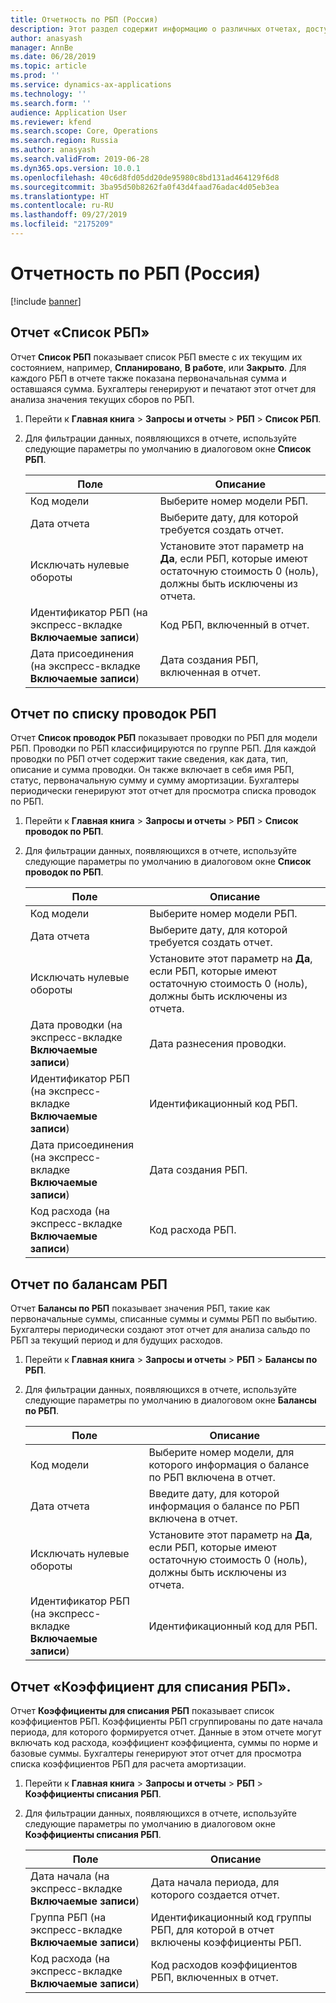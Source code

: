 ```yaml
---
title: Отчетность по РБП (Россия)
description: Этот раздел содержит информацию о различных отчетах, доступных для РБП.
author: anasyash
manager: AnnBe
ms.date: 06/28/2019
ms.topic: article
ms.prod: ''
ms.service: dynamics-ax-applications
ms.technology: ''
ms.search.form: ''
audience: Application User
ms.reviewer: kfend
ms.search.scope: Core, Operations
ms.search.region: Russia
ms.author: anasyash
ms.search.validFrom: 2019-06-28
ms.dyn365.ops.version: 10.0.1
ms.openlocfilehash: 40c6d8fd05dd20de95980c8bd131ad464129f6d8
ms.sourcegitcommit: 3ba95d50b8262fa0f43d4faad76adac4d05eb3ea
ms.translationtype: HT
ms.contentlocale: ru-RU
ms.lasthandoff: 09/27/2019
ms.locfileid: "2175209"
---
```

# <a name="reporting-for-deferrals-russia"></a>Отчетность по РБП (Россия)

[!include [banner](../includes/banner.md)]

## <a name="deferrals-listing-report"></a>Отчет «Список РБП»

Отчет **Список РБП** показывает список РБП вместе с их текущим их состоянием, например, **Спланировано**, **В работе**, или **Закрыто**. Для каждого РБП в отчете также показана первоначальная сумма и оставшаяся сумма. Бухгалтеры генерируют и печатают этот отчет для анализа значения текущих сборов по РБП.

1. Перейти к **Главная книга** \> **Запросы и отчеты** \> **РБП** \> **Список РБП**.
2. Для фильтрации данных, появляющихся в отчете, используйте следующие параметры по умолчанию в диалоговом окне **Список РБП**.

    | Поле                                                 | Описание |
    |-------------------------------------------------------|-------------|
    | Код модели                                          | Выберите номер модели РБП. |
    | Дата отчета                                        | Выберите дату, для которой требуется создать отчет. |
    | Исключать нулевые обороты                                | Установите этот параметр на **Да**, если РБП, которые имеют остаточную стоимость 0 (ноль), должны быть исключены из отчета. |
    | Идентификатор РБП (на экспресс-вкладке **Включаемые записи**)   | Код РБП, включенный в отчет. |
    | Дата присоединения (на экспресс-вкладке **Включаемые записи**) | Дата создания РБП, включенная в отчет. |

## <a name="deferrals-transaction-listing-report"></a>Отчет по списку проводок РБП

Отчет **Список проводок РБП** показывает проводки по РБП для модели РБП. Проводки по РБП классифицируются по группе РБП. Для каждой проводки по РБП отчет содержит такие сведения, как дата, тип, описание и сумма проводки. Он также включает в себя имя РБП, статус, первоначальную сумму и сумму амортизации. Бухгалтеры периодически генерируют этот отчет для просмотра списка проводок по РБП.

1. Перейти к **Главная книга** \> **Запросы и отчеты** \> **РБП** \> **Список проводок по РБП**.
2. Для фильтрации данных, появляющихся в отчете, используйте следующие параметры по умолчанию в диалоговом окне **Список проводок по РБП**.

    | Поле                                                     | Описание |
    |-----------------------------------------------------------|-------------|
    | Код модели                                              | Выберите номер модели РБП. |
    | Дата отчета                                            | Выберите дату, для которой требуется создать отчет. |
    | Исключать нулевые обороты                                    | Установите этот параметр на **Да**, если РБП, которые имеют остаточную стоимость 0 (ноль), должны быть исключены из отчета. |
    | Дата проводки (на экспресс-вкладке **Включаемые записи**) | Дата разнесения проводки. |
    | Идентификатор РБП (на экспресс-вкладке **Включаемые записи**)      | Идентификационный код РБП. |
    | Дата присоединения (на экспресс-вкладке **Включаемые записи**)    | Дата создания РБП. |
    | Код расхода (на экспресс-вкладке **Включаемые записи**)     | Код расхода РБП. |

## <a name="deferrals-balances-report"></a>Отчет по балансам РБП

Отчет **Балансы по РБП** показывает значения РБП, такие как первоначальные суммы, списанные суммы и суммы РБП по выбытию. Бухгалтеры периодически создают этот отчет для анализа сальдо по РБП за текущий период и для будущих расходов.

1. Перейти к **Главная книга** \> **Запросы и отчеты** \> **РБП** \> **Балансы по РБП**.
2. Для фильтрации данных, появляющихся в отчете, используйте следующие параметры по умолчанию в диалоговом окне **Балансы по РБП**.

    | Поле                                                | Описание |
    |------------------------------------------------------|-------------|
    | Код модели                                         | Выберите номер модели, для которого информация о балансе по РБП включена в отчет. |
    | Дата отчета                                       | Введите дату, для которой информация о балансе по РБП включена в отчет. |
    | Исключать нулевые обороты                               | Установите этот параметр на **Да**, если РБП, которые имеют остаточную стоимость 0 (ноль), должны быть исключены из отчета. |
    | Идентификатор РБП (на экспресс-вкладке **Включаемые записи**) | Идентификационный код для РБП. |

## <a name="factor-for-deferrals-writing-off-report"></a>Отчет «Коэффициент для списания РБП».

Отчет **Коэффициенты для списания РБП** показывает список коэффициентов РБП. Коэффициенты РБП сгруппированы по дате начала периода, для которого формируется отчет. Данные в этом отчете могут включать код расхода, коэффициент коэффициента, суммы по норме и базовые суммы. Бухгалтеры генерируют этот отчет для просмотра списка коэффициентов РБП для расчета амортизации.

1. Перейти к **Главная книга** \> **Запросы и отчеты** \> **РБП** \> **Коэффициенты списания РБП**.
2. Для фильтрации данных, появляющихся в отчете, используйте следующие параметры по умолчанию в диалоговом окне **Коэффициенты списания РБП**.

    | Поле                                                    | Описание |
    |----------------------------------------------------------|-------------|
    | Дата начала (на экспресс-вкладке **Включаемые записи**)      | Дата начала периода, для которого создается отчет. |
    | Группа РБП (на экспресс-вкладке **Включаемые записи**) | Идентификационный код группы РБП, для которой в отчет включены коэффициенты РБП. |
    | Код расхода (на экспресс-вкладке **Включаемые записи**)    | Код расходов коэффициентов РБП, включенных в отчет. |
